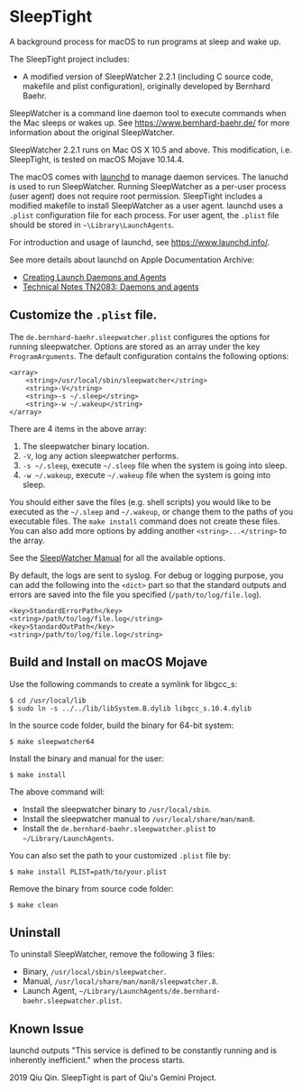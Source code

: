 # SleepTight
A background process for macOS to run programs at sleep and wake up. 

The SleepTight project includes:
* A modified version of SleepWatcher 2.2.1 (including C source code, makefile and plist configuration), originally developed by Bernhard Baehr.

SleepWatcher is a command line daemon tool to execute commands when the Mac sleeps or wakes up. See https://www.bernhard-baehr.de/ for more information about the original SleepWatcher.

SleepWatcher 2.2.1 runs on Mac OS X 10.5 and above. This modification, i.e. SleepTight, is tested on macOS Mojave 10.14.4.

The macOS comes with [launchd](https://en.wikipedia.org/wiki/Launchd) to manage daemon services. The lanuchd is used to run SleepWatcher. Running SleepWatcher as a per-user process (user agent) does not require root permission. SleepTight includes a modified makefile to install SleepWatcher as a user agent. launchd uses a `.plist` configuration file for each process. For user agent, the `.plist` file should be stored in `~\Library\LaunchAgents`.

For introduction and usage of launchd, see https://www.launchd.info/.

See more details about launchd on Apple Documentation Archive: 
* [Creating Launch Daemons and Agents](https://developer.apple.com/library/archive/documentation/MacOSX/Conceptual/BPSystemStartup/Chapters/CreatingLaunchdJobs.html#//apple_ref/doc/uid/10000172i-SW7-BCIEDDBJ)
* [Technical Notes TN2083: Daemons and agents](https://developer.apple.com/library/archive/technotes/tn2083/_index.html)

## Customize the `.plist` file.
The `de.bernhard-baehr.sleepwatcher.plist` configures the options for running sleepwatcher. Options are stored as an array under the key `ProgramArguments`. The default configuration contains the following options:
```
<array>
    <string>/usr/local/sbin/sleepwatcher</string>
    <string>-V</string>
    <string>-s ~/.sleep</string>
    <string>-w ~/.wakeup</string>
</array>
```
There are 4 items in the above array:
1. The sleepwatcher binary location.
2. `-V`, log any action sleepwatcher performs.
3. `-s ~/.sleep`, execute `~/.sleep` file when the system is going into sleep.
4. `-w ~/.wakeup`, execute `~/.wakeup` file when the system is going into sleep.

You should either save the files (e.g. shell scripts) you would like to be executed as the `~/.sleep` and `~/.wakeup`, or change them to the paths of you executable files. The `make install` command does not create these files. You can also add more options by adding another `<string>...</string>` to the array.

See the [SleepWatcher Manual](sleepwatcher_manual.html) for all the available options.

By default, the logs are sent to syslog. For debug or logging purpose, you can add the following into the `<dict>` part so that the standard outputs and errors are saved into the file you specified (`/path/to/log/file.log`).
```
<key>StandardErrorPath</key>
<string>/path/to/log/file.log</string>
<key>StandardOutPath</key>
<string>/path/to/log/file.log</string>
```

## Build and Install on macOS Mojave
Use the following commands to create a symlink for libgcc_s:
```
$ cd /usr/local/lib
$ sudo ln -s ../../lib/libSystem.B.dylib libgcc_s.10.4.dylib
```

In the source code folder, build the binary for 64-bit system:
```
$ make sleepwatcher64
```

Install the binary and manual for the user:
```
$ make install
```
The above command will:
* Install the sleepwatcher binary to `/usr/local/sbin`.
* Install the sleepwatcher manual to `/usr/local/share/man/man8`.
* Install the `de.bernhard-baehr.sleepwatcher.plist` to `~/Library/LaunchAgents`.

You can also set the path to your customized `.plist` file by:
```
$ make install PLIST=path/to/your.plist
```

Remove the binary from source code folder:
```
$ make clean
```

## Uninstall
To uninstall SleepWatcher, remove the following 3 files:
* Binary, `/usr/local/sbin/sleepwatcher`.
* Manual, `/usr/local/share/man/man8/sleepwatcher.8`.
* Launch Agent, `~/Library/LaunchAgents/de.bernhard-baehr.sleepwatcher.plist`.

## Known Issue
launchd outputs "This service is defined to be constantly running and is inherently inefficient." when the process starts.

2019 Qiu Qin. SleepTight is part of Qiu's Gemini Project.
